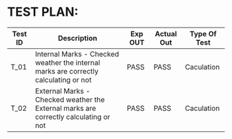 # TEST PLAN:

| **Test ID** | **Description**                                   | **Exp OUT** | **Actual Out** | **Type Of Test**  |
|-------------|---------------------------------------------------|-------------|----------------|-------------------|
| T_01        | Internal Marks - Checked weather the internal marks are correctly calculating or not               | PASS     | PASS        | Caculation     |
| T_02        |  External Marks - Checked weather the External marks are correctly calculating or not          | PASS    | PASS       | Caculation    |
